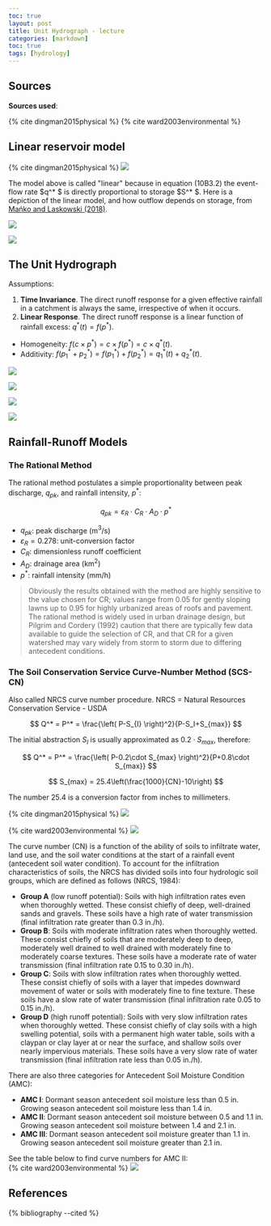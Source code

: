 ```yaml
---
toc: true
layout: post
title: Unit Hydrograph - lecture
categories: [markdown]
toc: true
tags: [hydrology]
---
```


## Sources

**Sources used**:

{% cite dingman2015physical %}
{% cite ward2003environmental %}

## Linear reservoir model

{% cite dingman2015physical %}
![](/website/archive/hydrology/hydrology_figures/dingman-box10.3.png)

The model above is called "linear" because in equation (10B3.2) the event-flow rate $q^* $ is directly proportional to storage $S^* $.
Here is a depiction of the linear model, and how outflow depends on storage, from [Mańko and Laskowski (2018)](https://www.researchgate.net/publication/328788044_Comparative_analysis_of_the_effectiveness_of_the_conceptual_rainfall-runoff_hydrological_models_on_the_selected_rivers_in_Odra_and_Vistula_basins/fulltext/5be3004592851c6b27ad9fee/Comparative-analysis-of-the-effectiveness-of-the-conceptual-rainfall-runoff-hydrological-models-on-the-selected-rivers-in-Odra-and-Vistula-basins.pdf?origin=publication_detail).

![](/website/archive/hydrology/hydrology_figures/linear-reservoir-A.png)

![](/website/archive/hydrology/hydrology_figures/linear-reservoir-B.png)

## The Unit Hydrograph

Assumptions:

1. **Time Invariance**. The direct runoff response for a given effective rainfall in a catchment is always the same, irrespective of when it occurs.
2. **Linear Response**. The direct runoff response is a linear function of rainfall excess: $q^* (t) = f(p^* )$.
  * Homogeneity: $f(c\times p^* ) = c\times f(p^* ) = c\times q^* (t)$.
  * Additivity: $f(p_1^* + p_2^* ) = f(p_1^* )+f(p_2^* ) = q_1^* (t)+q_2^* (t)$.

![](/website/archive/hydrology/hydrology_figures/hyetograph_hydrograph1.png)

![](/website/archive/hydrology/hydrology_figures/hyetograph_hydrograph2.png)

![](/website/archive/hydrology/hydrology_figures/hyetograph_hydrograph3.png)

![](/website/archive/hydrology/hydrology_figures/hyetograph_hydrograph3b.png)

## Rainfall-Runoff Models

### The Rational Method
The rational method postulates a simple proportionality between peak discharge, $q_{pk}$, and rainfall intensity, $p^*$:

$$
q_{pk} = \varepsilon_R \cdot C_R \cdot A_D \cdot p^*
$$

* $q_{pk}$: peak discharge (m$^3$/s)
* $\varepsilon_R=0.278$: unit-conversion factor
* $C_R$: dimensionless runoff coefficient
* $A_D$: drainage area (km$^2$)
* $p^*$: rainfall intensity (mm/h)

> Obviously the results obtained with the method are highly sensitive to the value chosen for CR; values range from 0.05 for gently sloping lawns up to 0.95 for highly urbanized areas of roofs and pavement.  
The rational method is widely used in urban drainage design, but Pilgrim and Cordery (1992) caution that there are typically few data available to guide the selection of CR, and that CR for a given watershed may vary widely from storm to storm due to differing antecedent conditions.

### The Soil Conservation Service Curve-Number Method (SCS-CN)

Also called NRCS curve number procedure. NRCS = Natural Resources Conservation Service - USDA

$$
Q^* = P^* = \frac{\left( P-S_{I} \right)^2}{P-S_I+S_{max}}
$$

The initial abstraction $S_I$ is usually approximated as $0.2\cdot S_{max}$, therefore:

$$
Q^* = P^* = \frac{\left( P-0.2\cdot S_{max} \right)^2}{P+0.8\cdot S_{max}}
$$

$$
S_{max} = 25.4\left(\frac{1000}{CN}-10\right)
$$

The number 25.4 is a conversion factor from inches to millimeters.

{% cite dingman2015physical %}
![](/website/archive/hydrology/hydrology_figures/dingman-figure10.51.png)

{% cite ward2003environmental %}
![](/website/archive/hydrology/hydrology_figures/ward-figure5.15.png)


The curve number (CN) is a function of the ability of soils to infiltrate water, land use, and the soil water conditions at the start of a rainfall event (antecedent soil water condition). To account for the infiltration characteristics of soils, the NRCS has divided soils into four hydrologic soil groups, which are defined as follows (NRCS, 1984):

* **Group A** (low runoff potential): Soils with high infiltration rates even when thoroughly wetted. These consist chiefly of deep, well-drained sands and gravels. These soils have a high rate of water transmission (final infiltration rate greater than 0.3 in./h).
* **Group B**: Soils with moderate infiltration rates when thoroughly wetted. These consist chiefly of soils that are moderately deep to deep, moderately well drained to well drained with moderately fine to moderately coarse textures. These soils have a moderate rate of water transmission (final infiltration rate 0.15 to 0.30 in./h).
* **Group C**: Soils with slow infiltration rates when thoroughly wetted. These consist chiefly of soils with a layer that impedes downward movement of water or soils with moderately fine to fine texture. These soils have a slow rate of water transmission (final infiltration rate 0.05 to 0.15 in./h).
* **Group D** (high runoff potential): Soils with very slow infiltration rates when thoroughly wetted. These consist chiefly of clay soils with a high swelling potential, soils with a permanent high water table, soils with a claypan or clay layer at or near the surface, and shallow soils over nearly impervious materials. These soils have a very slow rate of water transmission (final infiltration rate less than 0.05 in./h).

There are also three categories for Antecedent Soil Moisture Condition (AMC):
* **AMC I**: Dormant season antecedent soil moisture less than 0.5 in. Growing season antecedent soil moisture less than 1.4 in.
* **AMC II**: Dormant season antecedent soil moisture between 0.5 and 1.1 in. Growing season antecedent soil moisture between 1.4 and 2.1 in.
* **AMC III**: Dormant season antecedent soil moisture greater than 1.1 in. Growing season antecedent soil moisture greater than 2.1 in.

See the table below to find curve numbers for AMC II:  
{% cite ward2003environmental %}
![](/website/archive/hydrology/hydrology_figures/ward-table5.1.png)










## References

{% bibliography --cited %}